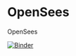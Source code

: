 # OpenSees
OpenSees

[![Binder](https://mybinder.org/badge_logo.svg)](https://mybinder.org/v2/gh/github.com/sdesprad/OpenSeesPY/master)
